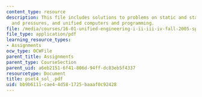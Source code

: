 ```yaml
---
content_type: resource
description: This file includes solutions to problems on static and stagnation temperatures,
  and pressures, and unified computers and programming.
file: /media/courses/16-01-unified-engineering-i-ii-iii-iv-fall-2005-spring-2006/bb9b6111cae44d581725baaaf0c92428_pset4_sol_.pdf
file_type: application/pdf
learning_resource_types:
- Assignments
ocw_type: OCWFile
parent_title: Assignments
parent_type: CourseSection
parent_uid: a6eb2151-6f41-806d-94ff-dc83eb5f4337
resourcetype: Document
title: pset4_sol_.pdf
uid: bb9b6111-cae4-4d58-1725-baaaf0c92428
---
```

